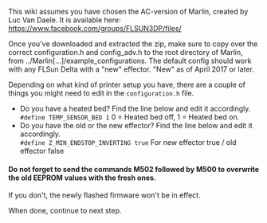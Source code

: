 This wiki assumes you have chosen the AC-version of Marlin, created by Luc Van Daele.
It is available here: https://www.facebook.com/groups/FLSUN3DP/files/

Once you've downloaded and extracted the zip, make sure to copy over the correct configuration.h and config_adv.h to the root directory of Marlin, from ../Marlin[...]/example_configurations. 
The default config should work with any FLSun Delta with a "new" effector. "New" as of April 2017 or later.

Depending on what kind of printer setup you have, there are a couple of things you might need to edit in the `configuration.h` file.  
* Do you have a heated bed? Find the line below and edit it accordingly.  
`#define TEMP_SENSOR_BED 1` 0 = Heated bed off, 1 = Heated bed on.
* Do you have the old or the new effector? Find the line below and edit it accordingly.  
`#define Z_MIN_ENDSTOP_INVERTING true` For new effector true / old effector false

#### Do not forget to send the commands M502 followed by M500 to overwrite the old EEPROM values with the fresh ones.

If you don't, the newly flashed firmware won't be in effect.

When done, continue to next step.